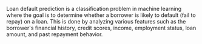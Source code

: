 Loan default prediction is a classification problem in machine learning where the goal is to determine whether a borrower is likely to default (fail to repay) on a loan. This is done by analyzing various features such as the borrower's financial history, credit scores, income, employment status, loan amount, and past repayment behavior.
